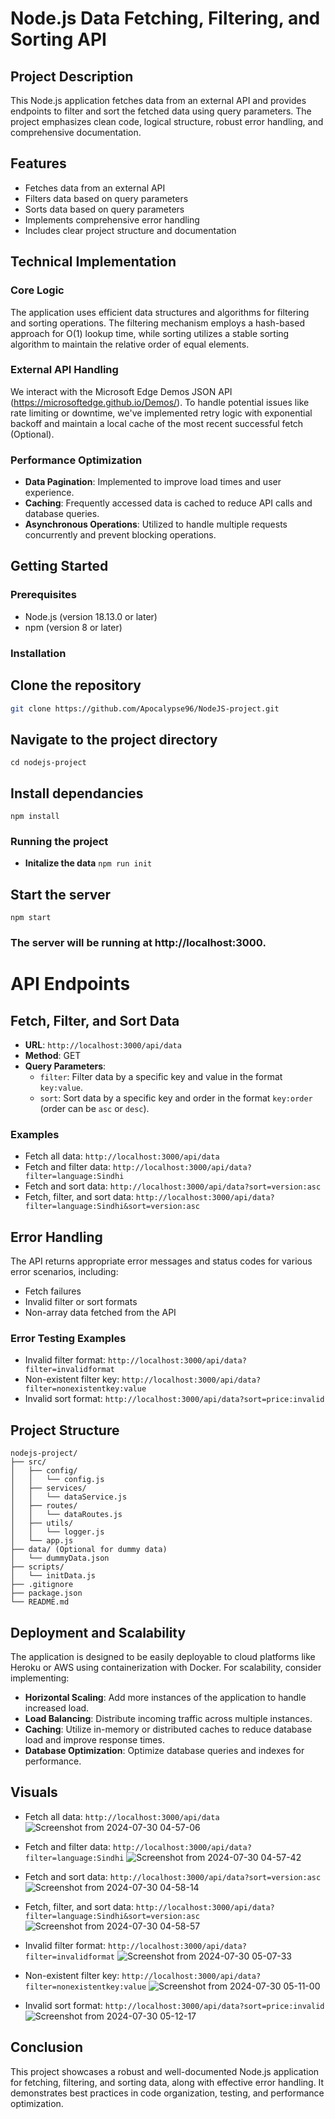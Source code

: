 # Node.js Data Fetching, Filtering, and Sorting API

## Project Description

This Node.js application fetches data from an external API and provides endpoints to filter and sort the fetched data using query parameters. The project emphasizes clean code, logical structure, robust error handling, and comprehensive documentation.

## Features

- Fetches data from an external API
- Filters data based on query parameters
- Sorts data based on query parameters
- Implements comprehensive error handling
- Includes clear project structure and documentation

## Technical Implementation

### Core Logic

The application uses efficient data structures and algorithms for filtering and sorting operations. The filtering mechanism employs a hash-based approach for O(1) lookup time, while sorting utilizes a stable sorting algorithm to maintain the relative order of equal elements.

### External API Handling

We interact with the Microsoft Edge Demos JSON API (https://microsoftedge.github.io/Demos/). To handle potential issues like rate limiting or downtime, we've implemented retry logic with exponential backoff and maintain a local cache of the most recent successful fetch (Optional).


### Performance Optimization 

- **Data Pagination**: Implemented to improve load times and user experience.
- **Caching**: Frequently accessed data is cached to reduce API calls and database queries.
- **Asynchronous Operations**: Utilized to handle multiple requests concurrently and prevent blocking operations.

## Getting Started

### Prerequisites

- Node.js (version 18.13.0 or later)
- npm (version 8 or later)

### Installation

## Clone the repository

```bash
git clone https://github.com/Apocalypse96/NodeJS-project.git
```
## Navigate to the project directory
 ```cd nodejs-project```
 
## Install dependancies
```npm install```

### Running the project
- **Initalize the data**
```npm run init```

## Start the server
``` npm start ```

### The server will be running at http://localhost:3000.


# API Endpoints

## Fetch, Filter, and Sort Data

- **URL**: `http://localhost:3000/api/data`
- **Method**: GET
- **Query Parameters**:
  - `filter`: Filter data by a specific key and value in the format `key:value`.
  - `sort`: Sort data by a specific key and order in the format `key:order` (order can be `asc` or `desc`).

### Examples

- Fetch all data: `http://localhost:3000/api/data`
- Fetch and filter data: `http://localhost:3000/api/data?filter=language:Sindhi`
- Fetch and sort data: `http://localhost:3000/api/data?sort=version:asc`
- Fetch, filter, and sort data: `http://localhost:3000/api/data?filter=language:Sindhi&sort=version:asc`

## Error Handling

The API returns appropriate error messages and status codes for various error scenarios, including:

- Fetch failures
- Invalid filter or sort formats
- Non-array data fetched from the API

### Error Testing Examples

- Invalid filter format: `http://localhost:3000/api/data?filter=invalidformat`
- Non-existent filter key: `http://localhost:3000/api/data?filter=nonexistentkey:value`
- Invalid sort format: `http://localhost:3000/api/data?sort=price:invalid`

## Project Structure

```plaintext
nodejs-project/  
├── src/  
│   ├── config/  
│   │   └── config.js  
│   ├── services/  
│   │   └── dataService.js  
│   ├── routes/  
│   │   └── dataRoutes.js  
│   ├── utils/  
│   │   └── logger.js  
│   └── app.js  
├── data/ (Optional for dummy data)  
│   └── dummyData.json  
├── scripts/  
│   └── initData.js  
├── .gitignore  
├── package.json  
└── README.md
```

## Deployment and Scalability

The application is designed to be easily deployable to cloud platforms like Heroku or AWS using containerization with Docker. For scalability, consider implementing:

- **Horizontal Scaling**: Add more instances of the application to handle increased load.
- **Load Balancing**: Distribute incoming traffic across multiple instances.
- **Caching**: Utilize in-memory or distributed caches to reduce database load and improve response times.
- **Database Optimization**: Optimize database queries and indexes for performance.

## Visuals
- Fetch all data: `http://localhost:3000/api/data`
 ![Screenshot from 2024-07-30 04-57-06](https://github.com/user-attachments/assets/3e7b427c-0fa0-4493-b6ac-e046d78f0ea4)

- Fetch and filter data: `http://localhost:3000/api/data?filter=language:Sindhi`
 ![Screenshot from 2024-07-30 04-57-42](https://github.com/user-attachments/assets/86c7fa73-7a0b-4803-93dd-5183229034dc)

- Fetch and sort data: `http://localhost:3000/api/data?sort=version:asc`
 ![Screenshot from 2024-07-30 04-58-14](https://github.com/user-attachments/assets/9c07aaf2-9c65-4b1f-9ac0-7d6a8826905e)

- Fetch, filter, and sort data: `http://localhost:3000/api/data?filter=language:Sindhi&sort=version:asc`
 ![Screenshot from 2024-07-30 04-58-57](https://github.com/user-attachments/assets/b7b838ff-453c-424d-9feb-1802710621ff)


- Invalid filter format: `http://localhost:3000/api/data?filter=invalidformat`
 ![Screenshot from 2024-07-30 05-07-33](https://github.com/user-attachments/assets/9eae026c-9117-48ed-af43-f2ed000d5775)


- Non-existent filter key: `http://localhost:3000/api/data?filter=nonexistentkey:value`
 ![Screenshot from 2024-07-30 05-11-00](https://github.com/user-attachments/assets/daa56adc-4f62-4c68-b5d3-b9d1fb12535f)

- Invalid sort format: `http://localhost:3000/api/data?sort=price:invalid`
 ![Screenshot from 2024-07-30 05-12-17](https://github.com/user-attachments/assets/24ce8a38-f775-48e7-8ae0-7655328a1406)


## Conclusion

This project showcases a robust and well-documented Node.js application for fetching, filtering, and sorting data, along with effective error handling. It demonstrates best practices in code organization, testing, and performance optimization.

